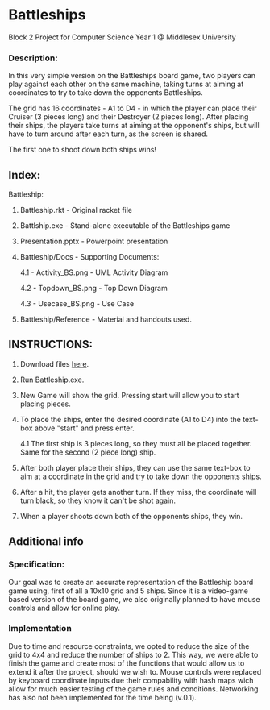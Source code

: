 <h1> Battleships </h1>
Block 2 Project for Computer Science Year 1 @ Middlesex University 

<h3> Description: </h3>

  In this very simple version on the Battleships board game, two players can play against each other on the same machine, taking turns at aiming at coordinates to try to take down the opponents Battleships.
   
  The grid has 16 coordinates - A1 to D4 - in which the player can place their Cruiser (3 pieces long) and their Destroyer (2 pieces long). After placing their ships, the players take turns at aiming at the opponent's ships, but will have to turn around after each turn, as the screen is shared.
  
  The first one to shoot down both ships wins!

<h2> Index:</h2>

Battleship:
  1. Battleship.rkt - Original racket file
  2. Battlship.exe - Stand-alone executable of the Battleships game
  3. Presentation.pptx - Powerpoint presentation
  4. Battleship/Docs - Supporting Documents:
  
      4.1 - Activity_BS.png - UML Activity Diagram
      
      4.2 - Topdown_BS.png - Top Down Diagram
      
      4.3 - Usecase_BS.png - Use Case
  5. Battleship/Reference - Material and handouts used.


<h2> INSTRUCTIONS: </h2>


1. Download files <a href="https://github.com/guilhermemmeirelles/Battleship/releases/tag/v0.1-alpha">here</a>.

2. Run Battleship.exe.
  
3. New Game will show the grid. Pressing start will allow you to start placing pieces.
  
4. To place the ships, enter the desired coordinate (A1 to D4) into the text-box above "start" and press enter.
  
      4.1 The first ship is 3 pieces long, so they must all be placed together. Same for the second (2 piece long) ship.

5. After both player place their ships, they can use the same text-box to aim at a coordinate in the grid and try to take down the opponents ships.
 
6. After a hit, the player gets another turn. If they miss, the coordinate will turn black, so they know it can't be shot again.
  
7. When a player shoots down both of the opponents ships, they win.  
  
  
  
<h2> Additional info </h2>

  <h3>Specification: </h3>
  
  Our goal was to create an accurate representation of the Battleship board game using, first of all a 10x10 grid and 5 ships. 
  Since it is a video-game based version of the board game, we also originally planned to have mouse controls and allow for online play.
  
  <h3> Implementation </h3>
    
  Due to time and resource constraints, we opted to reduce the size of the grid to 4x4 and reduce the number of ships to 2. This way, we were able to finish the game and create most of the functions that would allow us to extend it after the project, should we wish to.
  Mouse controls were replaced by keyboard coordinate inputs due their compability with hash maps wich allow for much easier testing of the game rules and conditions.
  Networking has also not been implemented for the time being (v.0.1).
  
 
  
  
 

  
  
  
  
  
